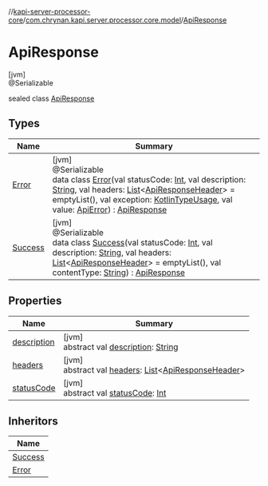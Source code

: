 //[kapi-server-processor-core](../../../index.md)/[com.chrynan.kapi.server.processor.core.model](../index.md)/[ApiResponse](index.md)

# ApiResponse

[jvm]\
@Serializable

sealed class [ApiResponse](index.md)

## Types

| Name | Summary |
|---|---|
| [Error](-error/index.md) | [jvm]<br>@Serializable<br>data class [Error](-error/index.md)(val statusCode: [Int](https://kotlinlang.org/api/latest/jvm/stdlib/kotlin/-int/index.html), val description: [String](https://kotlinlang.org/api/latest/jvm/stdlib/kotlin/-string/index.html), val headers: [List](https://kotlinlang.org/api/latest/jvm/stdlib/kotlin.collections/-list/index.html)&lt;[ApiResponseHeader](../-api-response-header/index.md)&gt; = emptyList(), val exception: [KotlinTypeUsage](../-kotlin-type-usage/index.md), val value: [ApiError](../../../../kapi-core/kapi-core/com.chrynan.kapi.core/-api-error/index.md)) : [ApiResponse](index.md) |
| [Success](-success/index.md) | [jvm]<br>@Serializable<br>data class [Success](-success/index.md)(val statusCode: [Int](https://kotlinlang.org/api/latest/jvm/stdlib/kotlin/-int/index.html), val description: [String](https://kotlinlang.org/api/latest/jvm/stdlib/kotlin/-string/index.html), val headers: [List](https://kotlinlang.org/api/latest/jvm/stdlib/kotlin.collections/-list/index.html)&lt;[ApiResponseHeader](../-api-response-header/index.md)&gt; = emptyList(), val contentType: [String](https://kotlinlang.org/api/latest/jvm/stdlib/kotlin/-string/index.html)) : [ApiResponse](index.md) |

## Properties

| Name | Summary |
|---|---|
| [description](description.md) | [jvm]<br>abstract val [description](description.md): [String](https://kotlinlang.org/api/latest/jvm/stdlib/kotlin/-string/index.html) |
| [headers](headers.md) | [jvm]<br>abstract val [headers](headers.md): [List](https://kotlinlang.org/api/latest/jvm/stdlib/kotlin.collections/-list/index.html)&lt;[ApiResponseHeader](../-api-response-header/index.md)&gt; |
| [statusCode](status-code.md) | [jvm]<br>abstract val [statusCode](status-code.md): [Int](https://kotlinlang.org/api/latest/jvm/stdlib/kotlin/-int/index.html) |

## Inheritors

| Name |
|---|
| [Success](-success/index.md) |
| [Error](-error/index.md) |
